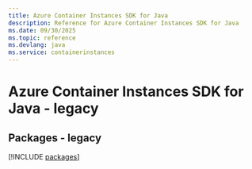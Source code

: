 ```yaml
---
title: Azure Container Instances SDK for Java
description: Reference for Azure Container Instances SDK for Java
ms.date: 09/30/2025
ms.topic: reference
ms.devlang: java
ms.service: containerinstances
---
```

# Azure Container Instances SDK for Java - legacy
## Packages - legacy
[!INCLUDE [packages](container-instances-index.md)]